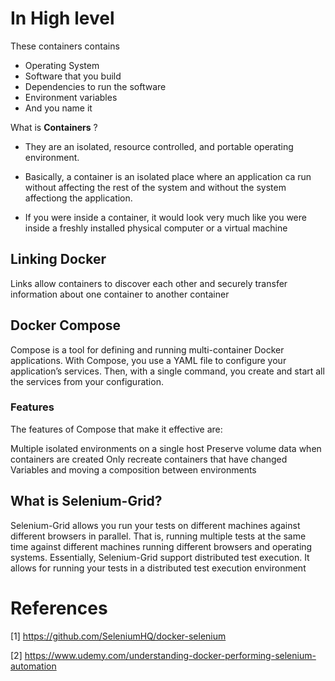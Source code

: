 
# In High level

These containers contains 

* Operating System
* Software that you build
* Dependencies to run the software
* Environment variables
* And you name it



What is **Containers** ?

* They are an isolated, resource controlled, and portable operating environment.

* Basically, a container is an isolated place where an application ca run without affecting the rest of the system and without the system affectiong the application.

* If you were inside a container, it would look very much like you were inside a freshly installed physical computer or a virtual machine


## Linking Docker

Links allow containers to discover each other and securely transfer information about one container to another container


## Docker Compose 

Compose is a tool for defining and running multi-container Docker applications. With Compose, you use a YAML file to configure your application’s services. Then, with a single command, you create and start all the services from your configuration. 


### Features
The features of Compose that make it effective are:

Multiple isolated environments on a single host
Preserve volume data when containers are created
Only recreate containers that have changed
Variables and moving a composition between environments




## What is Selenium-Grid?
Selenium-Grid allows you run your tests on different machines against different browsers in parallel. That is, running multiple tests at the same time against different machines running different browsers and operating systems. Essentially, Selenium-Grid support distributed test execution. It allows for running your tests in a distributed test execution environment


# References 

[1] https://github.com/SeleniumHQ/docker-selenium

[2] https://www.udemy.com/understanding-docker-performing-selenium-automation

